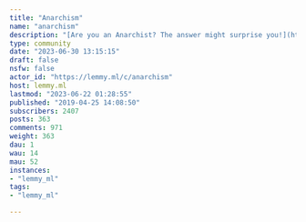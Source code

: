 ```yaml
---
title: "Anarchism" 
name: "anarchism"
description: "[Are you an Anarchist? The answer might surprise you!](https://theanarchistlibrary.org/library/david-graeber-are-you-an-anarchist-the-answer-may-surprise-you)Rules:1. Be respectful2. Don't be a nazi3. Argue about the point and not the person4. This is not the place to debate the merits of anarchism itself. While discussion is encouraged, getting in your “epic dunks on the anarkiddies” is not. As a result of the instance’s poor moderation policies and hostility toward anarchists by default, lemmygrad users are encouraged not to post here, though not explicitly disallowed if they aren’t just looking to start a fight.See also:- [/c/debateanarchism](https://lemmy.ml/c/debateanarchism)- [/c/antiwork](https://lemmy.ml/c/antiwork)- [/c/solarpunk](https://lemmy.ml/c/solarpunk)- [slrpnk.net](http://slrpnk.net/)- [!anarchism@slrpnk.net](/c/anarchism@slrpnk.net)- [Anarchy101](https://lemmy.ca/c/anarchism101)- [Anarchism@lemmy.ca](https://lemmy.ca/c/anarchism)- [XMPP chat](xmpp:anarchism@chat.disroot.org?join)"
type: community
date: "2023-06-30 13:15:15"
draft: false
nsfw: false
actor_id: "https://lemmy.ml/c/anarchism"
host: lemmy.ml
lastmod: "2023-06-22 01:28:55"
published: "2019-04-25 14:08:50"
subscribers: 2407
posts: 363
comments: 971
weight: 363
dau: 1
wau: 14
mau: 52
instances:
- "lemmy_ml"
tags: 
- "lemmy_ml"

---
```

